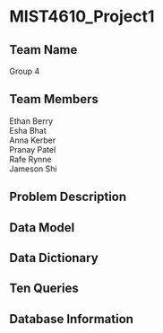 # MIST4610_Project1

## Team Name
Group 4

## Team Members
Ethan Berry  
Esha Bhat  
Anna Kerber  
Pranay Patel  
Rafe Rynne  
Jameson Shi

## Problem Description

## Data Model

## Data Dictionary

## Ten Queries

## Database Information
